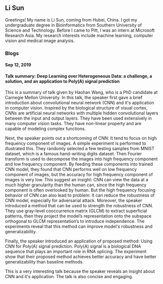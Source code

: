 ## Li Sun

Greetings! My name is Li Sun, coming from Hubei, China. I got my undergraduate degree in Bioinformatics from Southern University of Science and Technology. Before I came to Pitt, I was an intern at Microsoft Research Asia. My research interests include machine learning, computer vision and medical image analysis.

### Blogs

#### Sep 12, 2019
#### Talk summary: Deep Learning over Heterogeneous Data: a challenge, a solution, and an application to Poly(A) signal prediction

This is a summary of talk given by Haohan Wang, who is a PhD candidate at Carnegie Mellon University. In this talk, the speaker first gave a brief introduction about convolutional neural network (CNN) and it's application in computer vision. Inspired by the biological structure of visual cortex, CNNs are artificial neural networks with multiple hidden convolutional layers between the input and output layers. They have been used extensively in many computer vision tasks. They have non-linear property and are capable of modeling complex functions.

Next, the speaker points out a shortcoming of CNN: It tend to focus on high frequency component of images. A simple experiment is performed to illustrated this. They randomly selected a few testing samples from MNIST dataset, which is a famous hand-writing digits dataset. Then Fourier transform is used to decompose the images into high frequency component and low frequency component. By feeding these components into trained CNN model, they found that CNN performs well on low frequency component of images, but the accuracy for high frequency component of images is very low. This suggest an insight: CNN can view the data at a much higher granularity than the human can, since the high frequency component is often overlooked by human. But the high frequency focusing behavior of CNN can also lead to problem: It can reduce the robustness of CNN model, especially for adversarial attack.
Moreover, the speaker introduced a method that can be used to strength the robustness of CNN. They use gray-level cooccurrence matrix (GLCM) to extract superficial patterns, then they project the model’s representation onto the subspace orthogonal to GLCM representation’s to introduce independence. The experiments reveal that this method can improve model's robustness and generalizability.

Finally, the speaker introduced an application of proposed method: Using CNN for Poly(A) signal prediction. Poly(A) signal is a biological DNA sequence that plays an important role in RNA splicing. The experiment show that their proposed method achieves better accuracy and have better generalizability than baseline methods.

This is a very interesting talk because the speaker reveals an insight about CNN and it's application. The talk is also concise and engaging.
